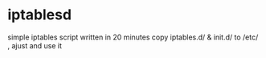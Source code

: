 # iptablesd
simple iptables script written in 20 minutes
copy iptables.d/ & init.d/ to /etc/ , ajust and use it
